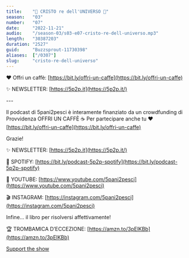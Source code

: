 ```yaml
---
title:    "👑 CRISTO re dell'UNIVERSO 👑"
season:   "03"
number:   "07"
date:     "2022-11-21"
audio:    "/season-03/s03-e07-cristo-re-dell-universo.mp3"
length:   "30387203"
duration: "2527"
guid:     "Buzzsprout-11730398"
aliases:  ["/0307"]
slug:     "cristo-re-dell-universo"
---
```

❤️ Offri un caffè: [https://bit.ly/offri-un-caffe](https://bit.ly/offri-un-caffe)

✨ NEWSLETTER: [https://5p2p.it](https://5p2p.it/)

\-\-\-

Il podcast di 5pani2pesci è interamente finanziato da un crowdfunding di Provvidenza OFFRI UN CAFFÈ ☕ Per partecipare anche tu ❤️ [https://bit.ly/offri-un-caffe](https://bit.ly/offri-un-caffe)

Grazie!

✨ NEWSLETTER: [https://5p2p.it](https://5p2p.it/)

👾 SPOTIFY: [https://bit.ly/podcast-5p2p-spotify](https://bit.ly/podcast-5p2p-spotify)

🔴 YOUTUBE: [https://www.youtube.com/5pani2pesci](https://www.youtube.com/5pani2pesci)

🎬 INSTAGRAM: [https://instagram.com/5pani2pesci](https://instagram.com/5pani2pesci)

Infine... il libro per risolversi affettivamente!

🏆 TROMBAMICA D’ECCEZIONE: [https://amzn.to/3pElKBb](https://amzn.to/3pElKBb)

[Support the show](https://bit.ly/offri-un-caffe)
                